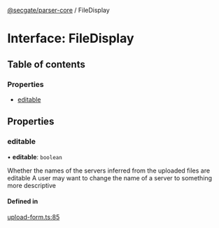 [@secgate/parser-core](../index.md) / FileDisplay

# Interface: FileDisplay

## Table of contents

### Properties

- [editable](FileDisplay.md#editable)

## Properties

### editable

• **editable**: `boolean`

Whether the names of the servers inferred from the uploaded files are editable
A user may want to change the name of a server to something more descriptive

#### Defined in

[upload-form.ts:85](https://github.com/khulnasoft/securitylab/blob/bd5dfc45/parsers/parser-core/src/parser-info/upload-form.ts#L85)
